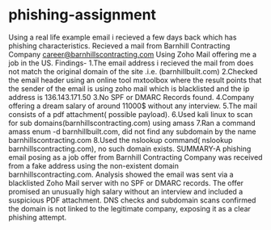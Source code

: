 # phishing-assignment
Using a real life example email i recieved a few days back which has phishing characteristics.
Recieved a mail from Barnhill Contracting Company <career@barnhillscontracting.com> Using Zoho Mail offering me a job in the US.
Findings- 
1.The email address i recieved the mail from does not match the original domain of the site .i.e. (barnhillbuilt.com)
2.Checked the email header using an online tool mxtoolbox where the result points that the sender of the email is using zoho mail which is blacklisted and the ip address is 136.143.171.50
3.No SPF or DMARC Records found.
4.Company offering a dream salary of around 11000$ without any interview.
5.The mail consists of a pdf attachment( possible payload).
6.Used kali linux to scan for sub domains(barnhillscontracting.com) using amass
7.Ran a command amass enum -d barnhillbuilt.com, did not find any subdomain by the name barnhillscontracting.com
8.Used the nslookup command( nslookup barnhillscontracting.com), no such domain exists.
SUMMARY-A phishing email posing as a job offer from Barnhill Contracting Company was received from a fake address using the non-existent domain barnhillscontracting.com. Analysis showed the email was sent via a blacklisted Zoho Mail server with no SPF or DMARC records. The offer promised an unusually high salary without an interview and included a suspicious PDF attachment. DNS checks and subdomain scans confirmed the domain is not linked to the legitimate company, exposing it as a clear phishing attempt.
